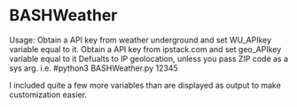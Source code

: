 # BASHWeather

Usage:
    Obtain a API key from weather underground and set WU_APIkey variable equal to it.
    Obtain a API key from ipstack.com and set geo_APIkey variable equal to it
    Defualts to IP geolocation, unless you pass ZIP code as a sys arg. i.e. #python3 BASHWeather.py 12345
    
 I included quite a few more variables than are displayed as output to make customization easier.

